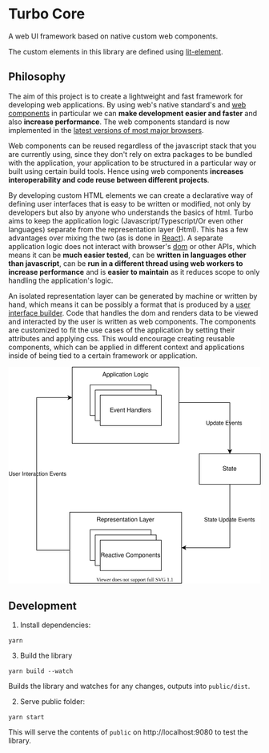 # Turbo Core

A web UI framework based on native custom web components. 

The custom elements in this library are defined using [lit-element](https://lit-element.polymer-project.org/).

## Philosophy

The aim of this project is to create a lightweight and fast framework for developing web applications.
By using web's native standard's and [web components](https://developer.mozilla.org/en-US/docs/Web/Web_Components)
in particular we can **make development easier and faster** and also **increase performance**.
The web components standard is now implemented in the [latest versions of most major browsers](https://caniuse.com/#feat=custom-elementsv1). 

Web components can be reused regardless of the javascript stack that you are currently using, since they don't rely on extra packages to be bundled with the application, your application to be structured in a particular way or built using certain build tools. Hence using web components **increases interoperability and code reuse between different projects**.

By developing custom HTML elements we can create a declarative way of defining user interfaces that is easy to be written or modified, not only by developers but also by anyone who understands the basics of html. Turbo aims to keep the application logic (Javascript/Typescript/Or even other languages) separate from the representation layer (Html). This has a few advantages over mixing the two (as is done in [React](https://reactjs.org/)). A separate application logic does not interact with browser's [dom](https://developer.mozilla.org/en-US/docs/Web/API/Document_Object_Model) or other APIs, which means it can be **much easier tested**, can be **written in languages other than javascript**, can be **run in a different thread using web workers to increase performance** and is **easier to maintain** as it reduces scope to only handling the application's logic.

An isolated representation layer can be generated by machine or written by hand, which means it can be possibly a format that is produced by a [user interface builder](https://en.wikipedia.org/wiki/Graphical_user_interface_builder). Code that handles the dom and renders data to be viewed and interacted by the user is written as web components. The components are customized to fit the use cases of the application by setting their attributes and applying css. This would encourage creating reusable components, which can be applied in different context and applications inside of being tied to a certain framework or application.

![architecture](./readme-assets/turbo-architecture.svg)

## Development

1. Install dependencies:
```
yarn
```

3. Build the library
```
yarn build --watch
```
Builds the library and watches for any changes, outputs into `public/dist`.


2. Serve public folder:
```
yarn start
```
This will serve the contents of `public` on http://localhost:9080 to test the library.
